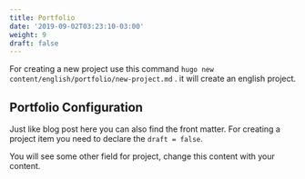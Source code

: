 ```yaml
---
title: Portfolio
date: '2019-09-02T03:23:10-03:00'
weight: 9
draft: false
---
```

For creating a new project use this command `hugo new content/english/portfolio/new-project.md` . it will create an english project.

Portfolio Configuration
-----------------------

Just like blog post here you can also find the front matter. For creating a project item you need to declare the `draft = false`.

You will see some other field for project, change this content with your content.